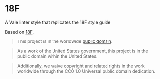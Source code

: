 # 18F
A Vale linter style that replicates the 18F style guide

Based on [18F](https://pages.18f.gov/content-guide/).

> This project is in the worldwide [public domain](LICENSE.md).

> As a work of the United States government, this project is in the public domain within the United States.

> Additionally, we waive copyright and related rights in the work worldwide through the CC0 1.0 Universal public domain dedication.

